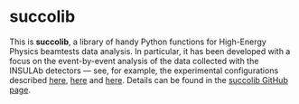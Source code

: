 # succolib

This is **succolib**, a library of handy Python functions for High-Energy Physics beamtests data analysis. In particular, it has been developed with a focus on the event-by-event analysis of the data collected with the INSULAb detectors &mdash; see, for example, the experimental configurations described [here](http://cds.cern.ch/record/2672249), [here](http://hdl.handle.net/10277/857) and [here](http://cds.cern.ch/record/1353904). Details can be found in the [succolib GitHub page](https://github.com/mattiasoldani/succolib).
